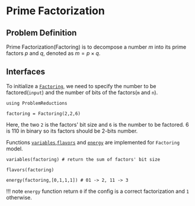# Prime Factorization

## Problem Definition

Prime Factorization(Factoring)  is to decompose a number $m$ into its prime factors $p$ and $q$, denoted as $m = p \times q$. 

## Interfaces 

To initialize a [`Factoring`](@ref), we need to specify the number to be factored(`input`) and the number of bits of the factors(`m` and `n`).

```@repl Factoring
using ProblemReductions

factoring = Factoring(2,2,6)
```
Here, the two `2` is the factors' bit size and `6` is the number to be factored. $6$ is $110$ in binary so its factors should be 2-bits number.

Functions [`variables`](@ref),[`flavors`](@ref) and [`energy`](@ref) are implemented for `Factoring` model. 

```@repl Factoring
variables(factoring) # return the sum of factors' bit size

flavors(factoring) 

energy(factoring,[0,1,1,1]) # 01 -> 2, 11 -> 3
```

!!! note
     `energy` function return `0` if the config is a correct factorization and `1` otherwise.